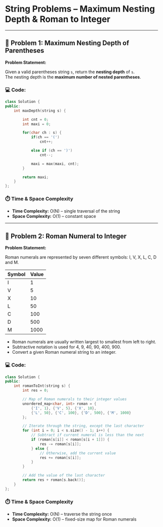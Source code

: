 # String Problems – Maximum Nesting Depth & Roman to Integer

---

## 🧠 Problem 1: Maximum Nesting Depth of Parentheses

**Problem Statement:**

Given a valid parentheses string `s`, return the **nesting depth** of `s`.  
The nesting depth is the **maximum number of nested parentheses**.

### 💻 Code:

```cpp
class Solution {
public:
    int maxDepth(string s) {

        int cnt = 0;
        int maxi = 0;

        for(char ch : s) {
            if(ch == '(')
                cnt++;

            else if (ch == ')')
                cnt--;

            maxi = max(maxi, cnt);    
        }

        return maxi;
    }
};
```

### ⏱️ Time & Space Complexity
- **Time Complexity:** O(N) – single traversal of the string  
- **Space Complexity:** O(1) – constant space

---

## 🔢 Problem 2: Roman Numeral to Integer

**Problem Statement:**

Roman numerals are represented by seven different symbols: I, V, X, L, C, D and M.

| Symbol | Value |
|--------|-------|
| I      | 1     |
| V      | 5     |
| X      | 10    |
| L      | 50    |
| C      | 100   |
| D      | 500   |
| M      | 1000  |

- Roman numerals are usually written largest to smallest from left to right.  
- Subtractive notation is used for 4, 9, 40, 90, 400, 900.  
- Convert a given Roman numeral string to an integer.

### 💻 Code:

```cpp
class Solution {
public:
    int romanToInt(string s) {
        int res = 0;

        // Map of Roman numerals to their integer values
        unordered_map<char, int> roman = {
            {'I', 1}, {'V', 5}, {'X', 10},
            {'L', 50}, {'C', 100}, {'D', 500}, {'M', 1000}
        };

        // Iterate through the string, except the last character
        for (int i = 0; i < s.size() - 1; i++) {
            // Subtract if current numeral is less than the next
            if (roman[s[i]] < roman[s[i + 1]]) {
                res -= roman[s[i]];
            } else {
                // Otherwise, add the current value
                res += roman[s[i]];
            }
        }

        // Add the value of the last character
        return res + roman[s.back()];
    }
};
```

### ⏱️ Time & Space Complexity
- **Time Complexity:** O(N) – traverse the string once  
- **Space Complexity:** O(1) – fixed-size map for Roman numerals
